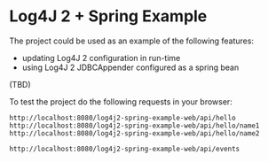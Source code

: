 Log4J 2 + Spring Example
========================

The project could be used as an example of the following features:
* updating Log4J 2 configuration in run-time
* using Log4J 2 JDBCAppender configured as a spring bean

(TBD)

To test the project do the following requests in your browser:

```
http://localhost:8080/log4j2-spring-example-web/api/hello 
http://localhost:8080/log4j2-spring-example-web/api/hello/name1 
http://localhost:8080/log4j2-spring-example-web/api/hello/name2 

http://localhost:8080/log4j2-spring-example-web/api/events
```